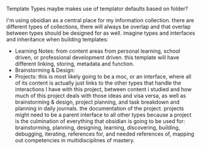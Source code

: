 Template Types maybe makes use of templator defaults based on folder?

I'm using obsidian as a central place for my information collection. there are different types of collections, there will always be overlap and that overlap between types should be designed for as well. imagine types and interfaces and inheritance when building templates:
- Learning Notes: from content areas from personal learning, school driven, or professional development driven. this template will have different linking, storing, metadata and function.
- Brainstorming & Design: 
- Projects: this is most likely going to be a moc, or an interface, where all of its content is actually just links to the other types that handle the interactions I have with this project, between content i studied and how much of this project deals with those ideas and visa versa, as well as brainstorming & design, project planning, and task breakdown and planning in daily journals. the documentation of the project. projects might need to be a parent interface to all other types because a project is the culmination of everything that obsidian is going to be used for: brainstorming, planning, designing, learning, discovering, building, debugging, iterating, references for, and needed references of, mapping out competencies in multidisciplines of mastery. 